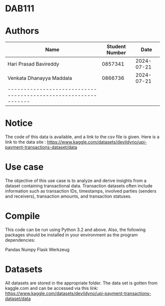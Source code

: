 # DAB111
# Authors
| Name                            | Student Number | Date       |
|---------------------------------|----------------|------------|
| Hari Prasad Bavireddy           | 0857341        | 2024-07-21 |
| Venkata Dhanayya Maddala        | 0866736        | 2024-07-21 |
|---------------------------------------------------------------|

# Notice
The code of this data is available, and a link to the csv file is given. Here is a link to the data site  : 
https://www.kaggle.com/datasets/devildyno/upi-payment-transactions-dataset/data

# Use case
The objective of this use case is to analyze and derive insights from a dataset containing transactional data. Transaction datasets often include information such as transaction IDs, timestamps, involved parties (senders and receivers), transaction amounts, and transaction statuses.

# Compile
This code can be run using Python 3.2 and above. Also, the following packages should be installed in your environment as the program dependencies:

Pandas
Numpy
Flask
Werkzeug

# Datasets
All datasets are stored in the appropriate folder. The data set is gotten from kaggle.com and can be accessed via this link: 
https://www.kaggle.com/datasets/devildyno/upi-payment-transactions-dataset/data
